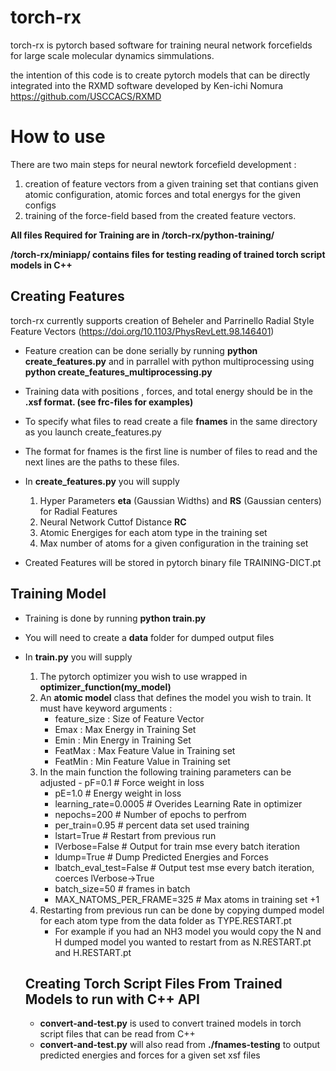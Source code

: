 # torch-rx

torch-rx is pytorch based software for training neural network forcefields for large scale molecular dynamics simmulations. 

the intention of this code is to create pytorch models that can be directly integrated into the RXMD software developed by Ken-ichi Nomura  https://github.com/USCCACS/RXMD


# How to use 
There are two main steps for neural newtork forcefield development :
 1. creation of feature vectors from a given training set that contians given atomic configuration, atomic forces and total energys for the given configs
 2. training of the force-field based from the created feature vectors. 

**All files Required for Training are in /torch-rx/python-training/**

**/torch-rx/miniapp/ contains files for testing reading of trained torch script models in C++**

## Creating Features 

torch-rx currently supports creation of Beheler and Parrinello Radial Style Feature Vectors (https://doi.org/10.1103/PhysRevLett.98.146401) 

- Feature creation can be done serially by running **python create_features.py** and in parrallel with python multiprocessing using **python create_features_multiprocessing.py**

- Training data with positions , forces, and total energy should be in the **.xsf format. (see frc-files for examples)**

- To specify what files to read create a file **fnames** in the same directory as you launch create_features.py

- The format for fnames is the first line is number of files to read and the next lines are the paths to these files.
 
- In **create_features.py** you will supply
     1. Hyper Parameters **eta** (Gaussian Widths) and **RS** (Gaussian centers) for Radial Features
     2. Neural Network Cuttof Distance **RC**
     3. Atomic Energiges for each atom type in the training set 
     4. Max number of atoms for a given configuration in the training set
     
- Created Features will be stored in pytorch binary file TRAINING-DICT.pt  

## Training Model 

- Training is done by running  **python train.py**
- You will need to create a **data** folder for dumped output files
- In **train.py** you will supply 
  1. The pytorch optimizer you wish to use wrapped in **optimizer_function(my_model)** 
  2. An **atomic model** class that defines the model you wish to train. It must have keyword arguments :
      - feature_size : Size of Feature Vector
      - Emax : Max Energy in Training Set
      - Emin : Min Energy in Training Set
      - FeatMax : Max Feature Value in Training set
      - FeatMin : Min Feature Value in Training set
  3. In the main function the following training parameters can be adjusted 
      	    - pF=0.1 #  Force weight in loss
	    - pE=1.0  #  Energy weight in loss
	    - learning_rate=0.0005 # Overides Learning Rate in optimizer
	    - nepochs=200 # Number of epochs to perfrom
	    - per_train=0.95 # percent data set used training 
	    - lstart=True # Restart from previous run
	    - lVerbose=False # Output for train mse every batch iteration 
	    - ldump=True # Dump Predicted Energies and Forces 
	    - lbatch_eval_test=False # Output test mse every batch iteration, coerces lVerbose->True
	    - batch_size=50 # frames in batch
	    - MAX_NATOMS_PER_FRAME=325 # Max atoms in training set +1 
   4. Restarting from previous run can be done by copying dumped model for each atom type from the data folder as TYPE.RESTART.pt 
        - For example if you had an NH3 model you would copy the N and H dumped model you wanted to restart from as N.RESTART.pt and H.RESTART.pt
        
  ## Creating Torch Script Files From Trained Models to run with C++ API
  
  - **convert-and-test.py** is used to convert trained models in torch script files that can be read from C++
  - **convert-and-test.py** will also read from **./fnames-testing** to output predicted energies and forces for a given set xsf files
  
  
  
  
   




 
